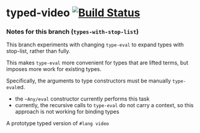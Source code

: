 # typed-video [![Build Status](https://travis-ci.org/videolang/typed-video.svg?branch=master)](https://travis-ci.org/videolang/typed-video)

### Notes for this branch (`types-with-stop-list`)

This branch experiments with changing `type-eval` to expand types with stop-list, rather than fully.

This makes `type-eval` more convenient for types that are lifted terms, but imposes more work for existing types.

Specifically, the arguments to type constructors must be manually `type-eval`ed.
- the `~Any/eval` constructor currently performs this task
- currently, the recursive calls to `type-eval` do not carry a context, so this approach
  is not working for binding types



A prototype typed version of `#lang video`
